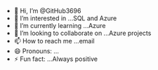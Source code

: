 - 👋 Hi, I’m @GitHub3696
- 👀 I’m interested in ...SQL and Azure
- 🌱 I’m currently learning ...Azure
- 💞️ I’m looking to collaborate on ...Azure projects
- 📫 How to reach me ...email 
- 😄 Pronouns: ...
- ⚡ Fun fact: ...Always positive 

<!---
GitHub3696/GitHub3696 is a ✨ special ✨ repository because its `README.md` (this file) appears on your GitHub profile.
You can click the Preview link to take a look at your changes.
--->
